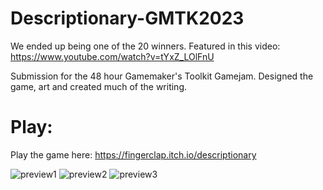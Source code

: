 # Descriptionary-GMTK2023
We ended up being one of the 20 winners. Featured in this video: https://www.youtube.com/watch?v=tYxZ_LOlFnU

Submission for the 48 hour Gamemaker's Toolkit Gamejam.
Designed the game, art and created much of the writing.


# Play:
Play the game here: https://fingerclap.itch.io/descriptionary

![preview1](https://github.com/kxmii/Descriptionary-GMTK2023/assets/126708296/b99aed02-69de-408d-b700-fe45ed774066)
![preview2](https://github.com/kxmii/Descriptionary-GMTK2023/assets/126708296/ab769861-a307-46ef-acd4-b49cf32bbae5)
![preview3](https://github.com/kxmii/Descriptionary-GMTK2023/assets/126708296/67ba28e1-08f1-4d91-b86a-cd140fc69192)
